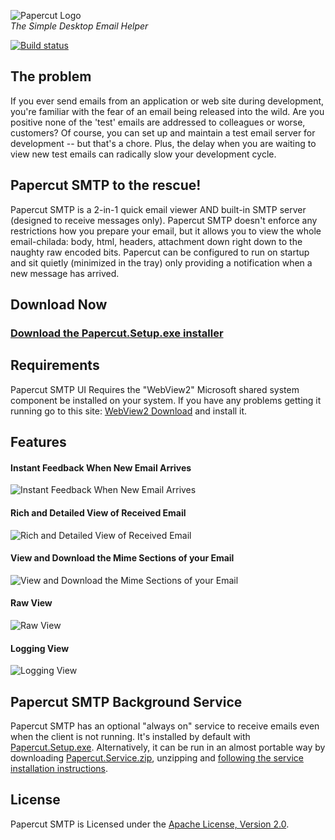 ![Papercut Logo](https://raw.githubusercontent.com/ChangemakerStudios/Papercut/develop/graphics/PapercutLogo.png)<br>
*The Simple Desktop Email Helper*

[![Build status](https://ci.appveyor.com/api/projects/status/bs2asxoafdwbkcxa?svg=true)](https://ci.appveyor.com/project/Jaben/papercut-smtp)

## The problem
If you ever send emails from an application or web site during development, you're familiar with the fear of an email being released into the wild. Are you positive none of the 'test' emails are addressed to colleagues or worse, customers? Of course, you can set up and maintain a test email server for development -- but that's a chore. Plus, the delay when you are waiting to view new test emails can radically slow your development cycle.

## Papercut SMTP to the rescue!
Papercut SMTP is a 2-in-1 quick email viewer AND built-in SMTP server (designed to receive messages only). Papercut SMTP doesn't enforce any restrictions how you prepare your email, but it allows you to view the whole email-chilada: body, html, headers, attachment down right down to the naughty raw encoded bits. Papercut can be configured to run on startup and sit quietly (minimized in the tray) only providing a notification when a new message has arrived.

## Download Now
### [Download the Papercut.Setup.exe installer](https://github.com/ChangemakerStudios/Papercut-SMTP/releases)

## Requirements
Papercut SMTP UI Requires the "WebView2" Microsoft shared system component be installed on your system. If you have any problems getting it running go to this site: 
[WebView2 Download](https://developer.microsoft.com/en-us/microsoft-edge/webview2) and install it.

## Features
#### Instant Feedback When New Email Arrives
![Instant Feedback When New Email Arrives](https://changemakerstudios.us/content/images/2020/07/Papercut-2013.3-SS2.png)
#### Rich and Detailed View of Received Email
![Rich and Detailed View of Received Email](https://changemakerstudios.us/content/images/2020/07/Papercut-Main.png)
#### View and Download the Mime Sections of your Email
![View and Download the Mime Sections of your Email](https://changemakerstudios.us/content/images/2020/07/Papercut-Mime.png)
#### Raw View
![Raw View](https://changemakerstudios.us/content/images/2020/07/Papercut-Raw.png)
#### Logging View
![Logging View](https://changemakerstudios.us/content/images/2020/07/Papercut-Log.png)

## Papercut SMTP Background Service
Papercut SMTP has an optional "always on" service to receive emails even when the client is not running. It's installed by default with [Papercut.Setup.exe](https://github.com/ChangemakerStudios/Papercut/releases).
Alternatively, it can be run in an almost portable way by downloading [Papercut.Service.zip](https://github.com/ChangemakerStudios/Papercut/releases), unzipping and [following the service installation instructions](https://github.com/ChangemakerStudios/Papercut/tree/develop/src/Papercut.Service).

## License
Papercut SMTP is Licensed under the [Apache License, Version 2.0](http://www.apache.org/licenses/LICENSE-2.0).
